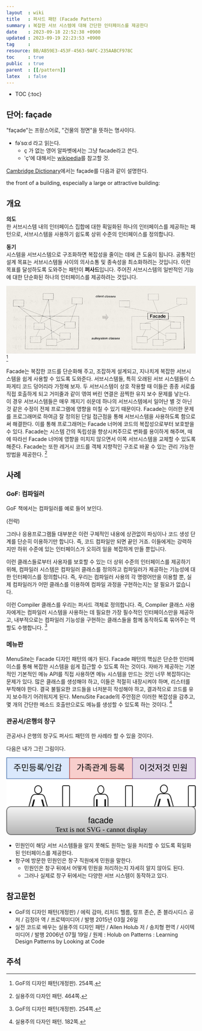 ```yaml
---
layout  : wiki
title   : 퍼사드 패턴 (Facade Pattern)
summary : 복잡한 서브 시스템에 대해 간단한 인터페이스를 제공한다
date    : 2023-09-18 22:52:38 +0900
updated : 2023-09-19 22:23:53 +0900
tag     : 
resource: BB/AB59E3-453F-4563-9AFC-235AABCF978C
toc     : true
public  : true
parent  : [[/pattern]]
latex   : false
---
```

* TOC
{:toc}

## 단어: façade

"façade"는 프랑스어로, "건물의 정면"을 뜻하는 명사이다.

- fəˈsɑːd 라고 읽는다.
    - ç 가 없는 영어 알파벳에서는 그냥 facade라고 쓴다.
    - 'ç'에 대해서는 [wikipedia]( https://en.wikipedia.org/wiki/%C3%87 )를 참고할 것.

[Cambridge Dictionary]( https://dictionary.cambridge.org/dictionary/english/facade )에서는 façade를 다음과 같이 설명한다.

>
the front of a building, especially a large or attractive building:


## 개요

>
**의도**  
한 서브시스템 내의 인터페이스 집합에 대한 획일화된 하나의 인터페이스를 제공하는 패턴으로,
서브시스템을 사용하기 쉽도록 상위 수준의 인터페이스를 정의합니다.
>
**동기**  
시스템을 서브시스템으로 구조화하면 복잡성을 줄이는 데에 큰 도움이 됩니다.
공통적인 설계 목표는 서브시스템들 사이의 의사소통 및 종속성을 최소화하려는 것입니다.
이런 목표를 달성하도록 도와주는 패턴이 **퍼사드**입니다.
주어진 서브시스템의 일반적인 기능에 대한 단순화된 하나의 인터페이스를 제공하려는 것입니다.
>
![]( /resource/BB/AB59E3-453F-4563-9AFC-235AABCF978C/facade.jpg )
[^gof-254]

<span/>

>
Facade는 복잡한 코드를 단순화해 주고, 조잡하게 설계되고, 지나치게 복잡한 서브시스템을 쉽게 사용할 수 있도록 도와준다.
서브시스템들, 특히 오래된 서브 시스템들이 스파게티 코드 덩어리라 가정해 보자.
두 서브시스템이 상호 작용할 때 이들은 종종 서로를 직접 호출하게 되고 거미줄과 같이 엮여 버린 연결은 끔찍한 유지 보수 문제를 낳는다.
이 경우 서브시스템들은 매우 깨지기 쉬운데 하나의 서브시스템에서 일어난 별 것 아닌 것 같은 수정이 전체 프로그램에 영향을 미칠 수 있기 때문이다.
Facade는 이러한 문제를 프로그래머로 하여금 잘 정의된 단일 접근점을 통해 서브시스템을 사용하도록 함으로써 해결한다.
이를 통해 프로그래머는 Facade 너머에 코드의 복잡성으로부터 보호받을 수 있다.
Facade는 시스템 간의 독립성을 향상시켜주므로 변화를 용이하게 해주며, 때에 따라선 Facade 너머에 영향을 미치지 않으면서 이쪽 서브시스템을 교체할 수 있도록 해준다.
Facade는 또한 레거시 코드를 객체 지향적인 구조로 바꿀 수 있는 관리 가능한 방법을 제공한다.
[^holub-464]

## 사례

### GoF: 컴파일러

GoF 책에서는 컴파일러를 예로 들어 보인다.

>
(전략)
>
그러나 응용프로그램들 대부분은 이런 구체적인 내용에 상관없이 파싱이나 코드 생성 단계를 단순히 이용하기만 합니다.
즉, 코드 컴파일만 되면 끝인 거죠.
이들에게는 강력하지만 하위 수준에 있는 인터페이스가 오히려 일을 복잡하게 만들 뿐입니다.
>
이런 클래스들로부터 사용자를 보호할 수 있는 더 상위 수준의 인터페이스를 제공하기 위해,
컴파일러 시스템은 컴파일러 클래스를 정의하고 컴파일러가 제공하는 기능성에 대한 인터페이스를 정의합니다.
즉, 우리는 컴파일러 사용의 각 명령어만을 이용할 뿐, 실제 컴파일러가 어떤 클래스를 이용하여 컴파일 과정을 구현하는지는 알 필요가 없습니다.
>
이런 Compiler 클래스를 우리는 퍼사드 객체로 정의합니다.
즉, Compiler 클래스 사용자에게는 컴파일러 시스템을 사용하는 데 필요한 가장 필수적인 인터페이스만을 제공하고, 내부적으로는 컴파일러 기능성을 구현하는 클래스들을 함께 동작하도록 묶어주는 역할도 수행합니다.
[^gof-254]

### 메뉴판

>
MenuSite는 Facade 디자인 패턴의 예가 된다.
Facade 패턴의 핵심은 단순한 인터페이스를 통해 복잡한 시스템을 쉽게 접근할 수 있도록 하는 것이다.
자바가 제공하는 기본적인 기본적인 메뉴 API를 직접 사용하면 메뉴 시스템을 만드는 것인 너무 복잡하다는 문제가 있다.
많은 클래스를 생성해야 하고, 이들은 적절히 내장시켜야 하며, 리스터를 부착해야 한다.
결국 불필요한 코드들을 너저분히 작성해야 하고, 결과적으로 코드를 유지 보수하기 어려워지게 된다.
MenuSite Facade의 주안점은 이러한 복잡성을 감추고, 몇 개의 간단한 메소드 호출만으로도 메뉴를 생성할 수 있도록 하는 것이다.
[^holub-182]


### 관공서/은행의 창구

관공서나 은행의 창구도 퍼사드 패턴의 한 사례라 할 수 있을 것이다.

다음은 내가 그린 그림이다.

![]( /resource/BB/AB59E3-453F-4563-9AFC-235AABCF978C/office.svg )

- 민원인이 해당 서브 시스템들을 알지 못해도 원하는 일을 처리할 수 있도록 획일화된 인터페이스를 제공한다.
- 창구에 방문한 민원인은 창구 직원에게 민원을 말한다.
    - 민원인은 창구 뒤에서 어떻게 민원을 처리하는지 자세히 알지 않아도 된다.
    - 그러나 실제로 창구 뒤에서는 다양한 서브 시스템이 동작하고 있다.

## 참고문헌

- GoF의 디자인 패턴(개정판) / 에릭 감마, 리처드 헬름, 랄프 존슨, 존 블라시디스 공저 / 김정아 역 / 프로텍미디어 / 발행 2015년 03월 26일
- 실전 코드로 배우는 실용주의 디자인 패턴 / Allen Holub 저 / 송치형 편역 / 사이텍미디어 / 발행 2006년 07월 19일 / 원제 : Holub on Patterns : Learning Design Patterns by Looking at Code

## 주석

[^gof-254]: GoF의 디자인 패턴(개정판). 254쪽.
[^holub-182]: 실용주의 다자인 패턴. 182쪽.
[^holub-464]: 실용주의 다자인 패턴. 464쪽.

